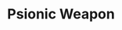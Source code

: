 ---
title: "Psionic Weapon"

feat:
  types: ["Psionic"]
  description: |
    You can charge your melee weapon with additional damage potential.
  prerequisite: |
    Str 13.
  benefit: |
    To use this feat, you must expend your psionic focus.

    Your attack with a melee weapon deals an extra {% die_roll 2 6 0 %} points of damage. You must decide whether or not to use this feat prior to making an attack. If your attack misses, you still expend your psionic focus.
---